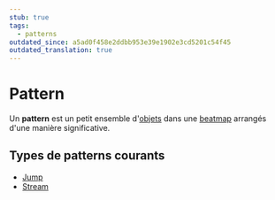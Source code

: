 ```yaml
---
stub: true
tags:
  - patterns
outdated_since: a5ad0f458e2ddbb953e39e1902e3cd5201c54f45
outdated_translation: true
---
```


# Pattern

Un **pattern** est un petit ensemble d'[objets](/wiki/Gameplay/Hit_object) dans une [beatmap](/wiki/Beatmap) arrangés d'une manière significative.

## Types de patterns courants

<!-- TODO: add more -->

- [Jump](Jump)
- [Stream](Stream)

